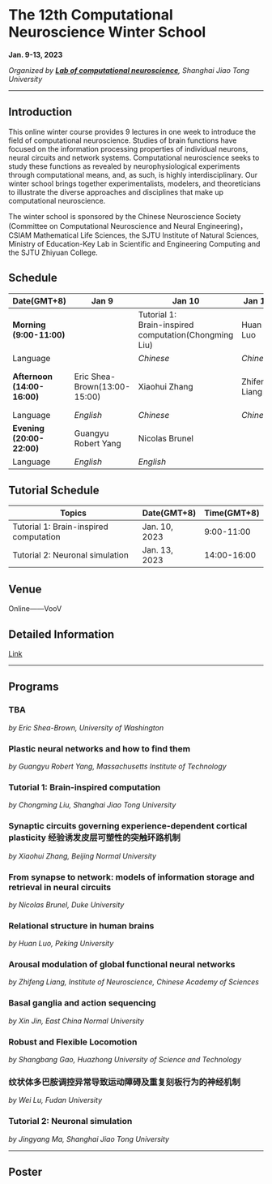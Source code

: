 # The 12th Computational Neuroscience Winter School

**Jan. 9-13, 2023**

*Organized by [**Lab of computational neuroscience**](https://lcns-sjtu.github.io/), Shanghai Jiao Tong University*

---

## Introduction

This online winter course provides 9 lectures in one week to introduce the field of computational neuroscience. Studies of brain functions have focused on the information processing properties of individual neurons, neural circuits and network systems. Computational neuroscience seeks to study these functions as revealed by neurophysiological experiments through computational means, and, as such, is highly interdisciplinary. Our winter school brings together experimentalists, modelers, and theoreticians to illustrate the diverse approaches and disciplines that make up computational neuroscience.

The winter school is sponsored by the Chinese Neuroscience Society (Committee on Computational Neuroscience and Neural Engineering)，CSIAM Mathematical Life Sciences, the SJTU Institute of Natural Sciences, Ministry of Education-Key Lab in Scientific and Engineering Computing and the SJTU Zhiyuan College.

## Schedule

|Date(GMT+8)|Jan 9|Jan 10|Jan 11|Jan 12|Jan 13|
|-|-|-|-|-|-|
|**Morning</br>(9:00-11:00)**||Tutorial 1:</br>Brain-inspired computation(Chongming Liu)|Huan Luo|Xin Jin|Wei Lu|
|Language||*Chinese*|*Chinese*|*Chinese*|*Chinese*|
|**Afternoon</br>(14:00-16:00)**|Eric Shea-Brown(13:00-15:00)|Xiaohui Zhang|Zhifeng Liang|Shangbang Gao|Tutorial 2:</br>Neuronal simulation(Jingyang Ma)|
|Language|*English*|*Chinese*|*Chinese*|*Chinese*|*Chinese*|
|**Evening</br>(20:00-22:00)**|Guangyu Robert Yang|Nicolas Brunel||||
|Language|*English*|*English*||||
## Tutorial Schedule

|Topics|Date(GMT+8)|Time(GMT+8)|
|--|--|--|
|Tutorial 1: Brain-inspired computation| Jan. 10, 2023 | 9:00-11:00 |
|Tutorial 2: Neuronal simulation| Jan. 13, 2023 | 14:00-16:00 |

## Venue

Online——VooV

## Detailed Information
[Link](https://ins.sjtu.edu.cn/conferences/2252)

---
## Programs

### TBA
*by Eric Shea-Brown, University of Washington*

### Plastic neural networks and how to find them
*by Guangyu Robert Yang, Massachusetts Institute of Technology*

### Tutorial 1: Brain-inspired computation
*by Chongming Liu, Shanghai Jiao Tong University*

### Synaptic circuits governing experience-dependent cortical plasticity 经验诱发皮层可塑性的突触环路机制
*by Xiaohui Zhang, Beijing Normal University*

### From synapse to network: models of information storage and retrieval in neural circuits
*by Nicolas Brunel, Duke University*

### Relational structure in human brains
*by Huan Luo, Peking University*

### Arousal modulation of global functional neural networks
*by Zhifeng Liang, Institute of Neuroscience, Chinese Academy of Sciences*

### Basal ganglia and action sequencing
*by Xin Jin, East China Normal University*

### Robust and Flexible Locomotion
*by Shangbang Gao, Huazhong University of Science and Technology*

### 纹状体多巴胺调控异常导致运动障碍及重复刻板行为的神经机制
*by Wei Lu, Fudan University*

### Tutorial 2: Neuronal simulation
*by Jingyang Ma, Shanghai Jiao Tong University*


---
## Poster
